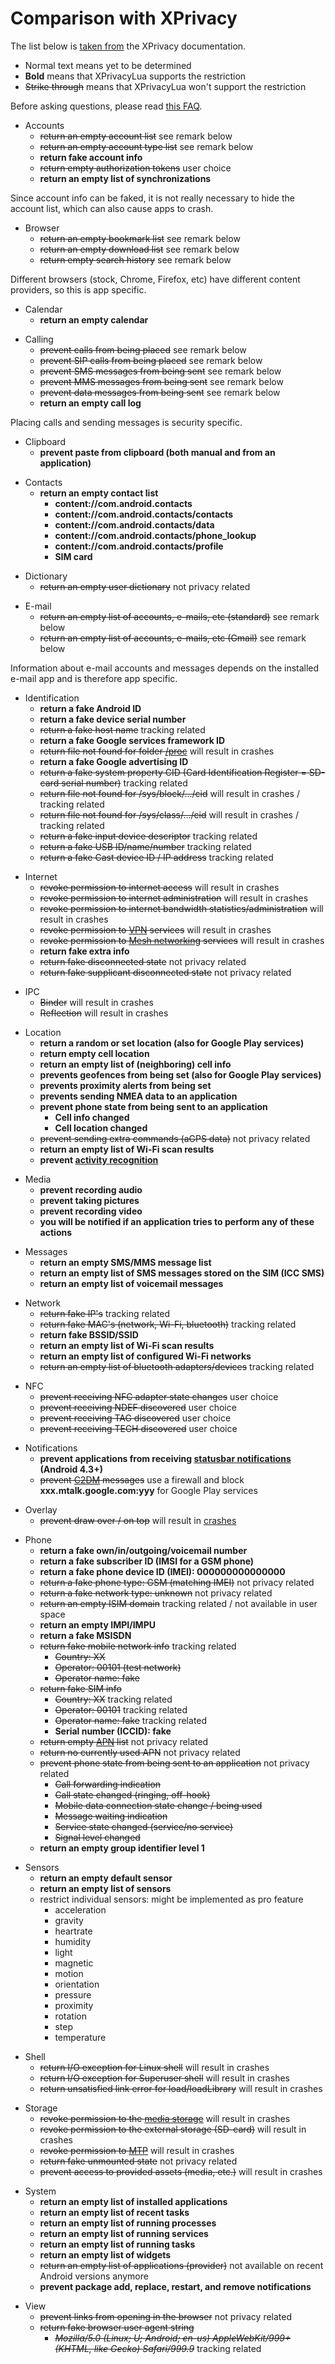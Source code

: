 Comparison with XPrivacy
========================

The list below is [taken from](https://github.com/M66B/XPrivacy#restrictions) the XPrivacy documentation.

* Normal text means yet to be determined
* **Bold** means that XPrivacyLua supports the restriction
* ~~Strike through~~ means that XPrivacyLua won't support the restriction

Before asking questions, please read [this FAQ](https://github.com/M66B/XPrivacyLua/blob/master/FAQ.md#FAQ4).

<a name="accounts"></a>
* Accounts
	* ~~return an empty account list~~ see remark below
	* ~~return an empty account type list~~ see remark below
	* **return fake account info**
	* ~~return empty authorization tokens~~ user choice
	* **return an empty list of synchronizations**

Since account info can be faked, it is not really necessary to hide the account list, which can also cause apps to crash.

<a name="browser"></a>
* Browser
	* ~~return an empty bookmark list~~ see remark below
	* ~~return an empty download list~~ see remark below
	* ~~return empty search history~~ see remark below

Different browsers (stock, Chrome, Firefox, etc) have different content providers, so this is app specific.

<a name="calendar"></a>
* Calendar
	* **return an empty calendar**

<a name="calling"></a>
* Calling
	* ~~prevent calls from being placed~~ see remark below
	* ~~prevent SIP calls from being placed~~ see remark below
	* ~~prevent SMS messages from being sent~~ see remark below
	* ~~prevent MMS messages from being sent~~ see remark below
	* ~~prevent data messages from being sent~~ see remark below
	* **return an empty call log**

Placing calls and sending messages is security specific.

<a name="clipboard"></a>
* Clipboard
	* **prevent paste from clipboard (both manual and from an application)**

<a name="contacts"></a>
* Contacts
	* **return an empty contact list**
		* **content://com.android.contacts**
		* **content://com.android.contacts/contacts**
		* **content://com.android.contacts/data**
		* **content://com.android.contacts/phone_lookup**
		* **content://com.android.contacts/profile**
		* **SIM card**

<a name="dictionary"></a>
* Dictionary
	* ~~return an empty user dictionary~~ not privacy related

<a name="email"></a>
* E-mail
	* ~~return an empty list of accounts, e-mails, etc (standard)~~ see remark below
	* ~~return an empty list of accounts, e-mails, etc (Gmail)~~ see remark below

Information about e-mail accounts and messages depends on the installed e-mail app and is therefore app specific.

<a name="identification"></a>
* Identification
	* **return a fake Android ID**
	* **return a fake device serial number**
	* ~~return a fake host name~~ tracking related
	* **return a fake Google services framework ID**
	* ~~return file not found for folder [/proc](http://linux.die.net/man/5/proc)~~ will result in crashes
	* **return a fake Google advertising ID**
	* ~~return a fake system property CID (Card Identification Register = SD-card serial number)~~ tracking related
	* ~~return file not found for /sys/block/.../cid~~ will result in crashes / tracking related
	* ~~return file not found for /sys/class/.../cid~~ will result in crashes / tracking related
	* ~~return a fake input device descriptor~~ tracking related
	* ~~return a fake USB ID/name/number~~ tracking related
	* ~~return a fake Cast device ID / IP address~~ tracking related

<a name="internet"></a>
* Internet
	* ~~revoke permission to internet access~~ will result in crashes
	* ~~revoke permission to internet administration~~ will result in crashes
	* ~~revoke permission to internet bandwidth statistics/administration~~ will result in crashes
	* ~~revoke permission to [VPN](http://en.wikipedia.org/wiki/Vpn) services~~ will result in crashes
	* ~~revoke permission to [Mesh networking](http://en.wikipedia.org/wiki/Mesh_networking) services~~ will result in crashes
	* **return fake extra info**
	* ~~return fake disconnected state~~ not privacy related
	* ~~return fake supplicant disconnected state~~ not privacy related

<a name="IPC"></a>
* IPC
	* ~~Binder~~ will result in crashes
	* ~~Reflection~~ will result in crashes

<a name="location"></a>
* Location
	* **return a random or set location (also for Google Play services)**
	* **return empty cell location**
	* **return an empty list of (neighboring) cell info**
	* **prevents geofences from being set (also for Google Play services)**
	* **prevents proximity alerts from being set**
	* **prevents sending NMEA data to an application**
	* **prevent phone state from being sent to an application**
		* **Cell info changed**
		* **Cell location changed**
	* ~~prevent sending extra commands (aGPS data)~~ not privacy related
	* **return an empty list of Wi-Fi scan results**
	* **prevent [activity recognition](http://developer.android.com/training/location/activity-recognition.html)**

<a name="media"></a>
* Media
	* **prevent recording audio**
	* **prevent taking pictures**
	* **prevent recording video**
	* **you will be notified if an application tries to perform any of these actions**

<a name="messages"></a>
* Messages
	* **return an empty SMS/MMS message list**
	* **return an empty list of SMS messages stored on the SIM (ICC SMS)**
	* **return an empty list of voicemail messages**

<a name="network"></a>
* Network
	* ~~return fake IP's~~ tracking related
	* ~~return fake MAC's (network, Wi-Fi, bluetooth)~~ tracking related
	* **return fake BSSID/SSID**
	* **return an empty list of Wi-Fi scan results**
	* **return an empty list of configured Wi-Fi networks**
	* ~~return an empty list of bluetooth adapters/devices~~ tracking related

<a name="nfc"></a>
* NFC
	* ~~prevent receiving NFC adapter state changes~~ user choice
	* ~~prevent receiving NDEF discovered~~ user choice
	* ~~prevent receiving TAG discovered~~ user choice
	* ~~prevent receiving TECH discovered~~ user choice

<a name="notifications"></a>
* Notifications
	* **prevent applications from receiving [statusbar notifications](https://developer.android.com/reference/android/service/notification/NotificationListenerService.html) (Android 4.3+)**
	* ~~prevent [C2DM](https://developers.google.com/android/c2dm/) messages~~ use a firewall and block **xxx.mtalk.google.com:yyy** for Google Play services

<a name="overlay"></a>
* Overlay
	* ~~prevent draw over / on top~~ will result in [crashes](https://github.com/M66B/XPrivacy/issues/2374)

<a name="phone"></a>
* Phone
	* **return a fake own/in/outgoing/voicemail number**
	* **return a fake subscriber ID (IMSI for a GSM phone)**
	* **return a fake phone device ID (IMEI): 000000000000000**
	* ~~return a fake phone type: GSM (matching IMEI)~~ not privacy related
	* ~~return a fake network type: unknown~~ not privacy related
	* ~~return an empty ISIM domain~~ tracking related / not available in user space
	* **return an empty IMPI/IMPU**
	* **return a fake MSISDN**
	* ~~return fake mobile network info~~ tracking related
		* ~~Country: XX~~
		* ~~Operator: 00101 (test network)~~
		* ~~Operator name: fake~~
	* ~~return fake SIM info~~
		* ~~Country: XX~~ tracking related
		* ~~Operator: 00101~~ tracking related
		* ~~Operator name: fake~~ tracking related
		* **Serial number (ICCID): fake**
	* ~~return empty [APN](http://en.wikipedia.org/wiki/Access_Point_Name) list~~ not privacy related
	* ~~return no currently used APN~~ not privacy related
	* ~~prevent phone state from being sent to an application~~ not privacy related
		* ~~Call forwarding indication~~
		* ~~Call state changed (ringing, off-hook)~~
		* ~~Mobile data connection state change / being used~~
		* ~~Message waiting indication~~
		* ~~Service state changed (service/no service)~~
		* ~~Signal level changed~~
	* **return an empty group identifier level 1**

<a name="sensors"></a>
* Sensors
	* **return an empty default sensor**
	* **return an empty list of sensors**
	* restrict individual sensors: might be implemented as pro feature
		* acceleration
		* gravity
		* heartrate
		* humidity
		* light
		* magnetic
		* motion
		* orientation
		* pressure
		* proximity
		* rotation
		* step
		* temperature

<a name="shell"></a>
* Shell
	* ~~return I/O exception for Linux shell~~ will result in crashes
	* ~~return I/O exception for Superuser shell~~ will result in crashes
	* ~~return unsatisfied link error for load/loadLibrary~~ will result in crashes

<a name="storage"></a>
* Storage
	* ~~revoke permission to the [media storage](http://www.doubleencore.com/2014/03/android-external-storage/)~~ will result in crashes
	* ~~revoke permission to the external storage (SD-card)~~ will result in crashes
	* ~~revoke permission to [MTP](http://en.wikipedia.org/wiki/Media_Transfer_Protocol)~~ will result in crashes
	* ~~return fake unmounted state~~ not privacy related
	* ~~prevent access to provided assets (media, etc.)~~ will result in crashes

<a name="system"></a>
* System
	* **return an empty list of installed applications**
	* **return an empty list of recent tasks**
	* **return an empty list of running processes**
	* **return an empty list of running services**
	* **return an empty list of running tasks**
	* **return an empty list of widgets**
	* ~~return an empty list of applications (provider)~~ not available on recent Android versions anymore
	* **prevent package add, replace, restart, and remove notifications**

<a name="view"></a>
* View
	* ~~prevent links from opening in the browser~~ not privacy related
	* ~~return fake browser user agent string~~
		* ~~*Mozilla/5.0 (Linux; U; Android; en-us) AppleWebKit/999+ (KHTML, like Gecko) Safari/999.9*~~ tracking related
